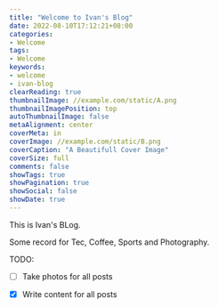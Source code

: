 ```yaml
---
title: "Welcome to Ivan's Blog"
date: 2022-08-10T17:12:21+08:00
categories:
- Welcome
tags:
- Welcome
keywords:
- welcome
- ivan-blog
clearReading: true
thumbnailImage: //example.com/static/A.png
thumbnailImagePosition: top
autoThumbnailImage: false
metaAlignment: center
coverMeta: in
coverImage: //example.com/static/B.png
coverCaption: "A Beautifull Cover Image"
coverSize: full
comments: false
showTags: true
showPagination: true
showSocial: false
showDate: true
---
```


This is Ivan's BLog.
<!--more-->


Some record for Tec, Coffee, Sports and Photography.

TODO:
- [ ] Take photos for all posts
- [x] Write content for all posts

